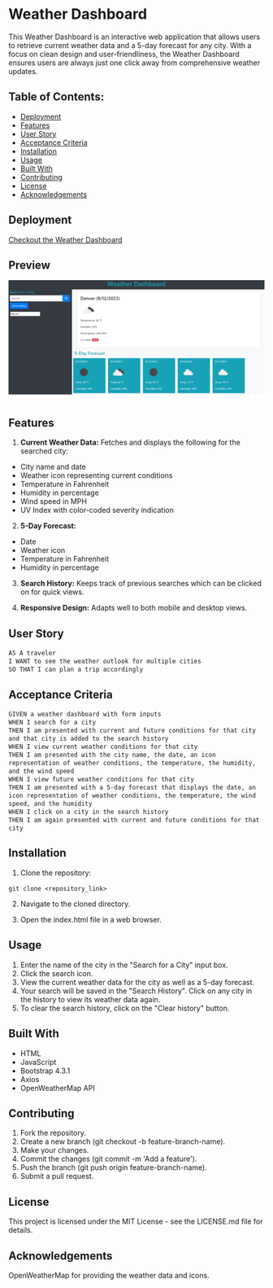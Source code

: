 # Weather Dashboard
This Weather Dashboard is an interactive web application that allows users to retrieve current weather data and a 5-day forecast for any city. With a focus on clean design and user-friendliness, the Weather Dashboard ensures users are always just one click away from comprehensive weather updates.
## Table of Contents:
- [Deployment](#deployment)
- [Features](#features)
- [User Story](#user-story)
- [Acceptance Criteria](#acceptance-criteria)
- [Installation](#installation)
- [Usage](#usage)
- [Built With](#built-with)
- [Contributing](#contributing)
- [License](#license)
- [Acknowledgements](#acknowledgements)

## Deployment
[Checkout the Weather Dashboard](https://trace-martin.github.io/weather-dashboard/)
## Preview
![](assets/images/Capture.PNG)
## Features
1) <b>Current Weather Data:</b> Fetches and displays the following for the searched city:

* City name and date
* Weather icon representing current conditions
* Temperature in Fahrenheit
* Humidity in percentage
* Wind speed in MPH
* UV Index with color-coded severity indication
2) <b>5-Day Forecast:</b>

* Date
* Weather icon
* Temperature in Fahrenheit
* Humidity in percentage
3) <b>Search History:</b> Keeps track of previous searches which can be  clicked on for quick views.

4) <b>Responsive Design:</b> Adapts well to both mobile and desktop views.
## User Story

```
AS A traveler
I WANT to see the weather outlook for multiple cities
SO THAT I can plan a trip accordingly
```

## Acceptance Criteria

```
GIVEN a weather dashboard with form inputs
WHEN I search for a city
THEN I am presented with current and future conditions for that city and that city is added to the search history
WHEN I view current weather conditions for that city
THEN I am presented with the city name, the date, an icon representation of weather conditions, the temperature, the humidity, and the wind speed
WHEN I view future weather conditions for that city
THEN I am presented with a 5-day forecast that displays the date, an icon representation of weather conditions, the temperature, the wind speed, and the humidity
WHEN I click on a city in the search history
THEN I am again presented with current and future conditions for that city
```

## Installation
1) Clone the repository:
```
git clone <repository_link>
```
2) Navigate to the cloned directory.

3) Open the index.html file in a web browser.

## Usage
1) Enter the name of the city in the "Search for a City" input box.
2) Click the search icon.
3) View the current weather data for the city as well as a 5-day forecast.
4) Your search will be saved in the "Search History". Click on any city in the history to view its weather data again.
5) To clear the search history, click on the "Clear history" button.
## Built With
* HTML
* JavaScript
* Bootstrap 4.3.1
* Axios
* OpenWeatherMap API
## Contributing
1) Fork the repository.
2) Create a new branch (git checkout -b feature-branch-name).
3) Make your changes.
4) Commit the changes (git commit -m 'Add a feature').
5) Push the branch (git push origin feature-branch-name).
6) Submit a pull request.
## License
This project is licensed under the MIT License - see the LICENSE.md file for details.

## Acknowledgements
OpenWeatherMap for providing the weather data and icons.